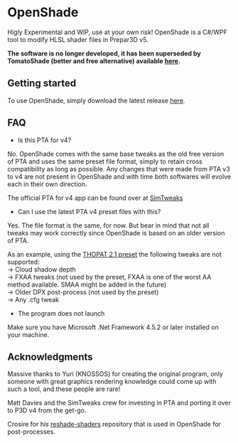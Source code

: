 # OpenShade
Higly Experimental and WIP, use at your own risk!
OpenShade is a C#/WPF tool to modify HLSL shader files in Prepar3D v5.

**The software is no longer developed, it has been superseded by TomatoShade (better and free alternative) available [here](https://live-cockpits.weebly.com/uploads/1/1/9/4/119425006/tomatoshade.zip).**

## Getting started
To use OpenShade, simply download the latest release [here](https://github.com/LB767/OpenShade/releases).

## FAQ
- Is this PTA for v4?

No. OpenShade comes with the same base tweaks as the old free version of PTA and uses the same preset file format, simply to retain cross compatibility as long as possible.
Any changes that were made from PTA v3 to v4 are not present in OpenShade and with time both softwares will evolve each in their own direction.

The official PTA for v4 app can be found over at [SimTweaks](https://simtweaks.com/)

- Can I use the latest PTA v4 preset files with this?

Yes. The file format is the same, for now. But bear in mind that not all tweaks may work correctly since OpenShade is based on an older version of PTA.

As an example, using the [THOPAT 2.1 preset](https://www.sass-projects.info/thopat/) the following tweaks are not supported:    
  → Cloud shadow depth   
  → FXAA tweaks (not used by the preset, FXAA is one of the worst AA method available. SMAA might be added in the future)  
  → Older DPX post-process (not used by the preset)  
  → Any .cfg tweak

- The program does not launch

Make sure you have Microsoft .Net Framework 4.5.2 or later installed on your machine.

## Acknowledgments
Massive thanks to Yuri (KNOSSOS) for creating the original program, only someone with great graphics rendering knowledge could come up with such a tool, and these people are rare!

Matt Davies and the SimTweaks crew for investing in PTA and porting it over to P3D v4 from the get-go.

Crosire for his [reshade-shaders](https://github.com/crosire/reshade-shaders) repository that is used in OpenShade for post-processes.
